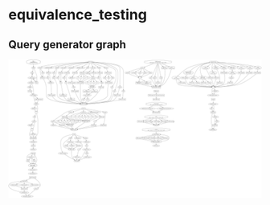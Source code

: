 # equivalence_testing

## Query generator graph 
![Query generator graph](query-generator-graph/graph_full.svg)
